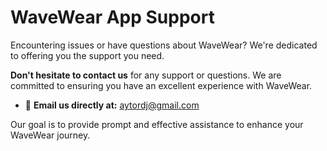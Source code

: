 # WaveWear App Support

Encountering issues or have questions about WaveWear? We're dedicated to offering you the support you need.

**Don't hesitate to contact us** for any support or questions. We are committed to ensuring you have an excellent experience with WaveWear.

- 📧 **Email us directly at:** [aytordj@gmail.com](mailto:aytordj@gmail.com)

Our goal is to provide prompt and effective assistance to enhance your WaveWear journey.
